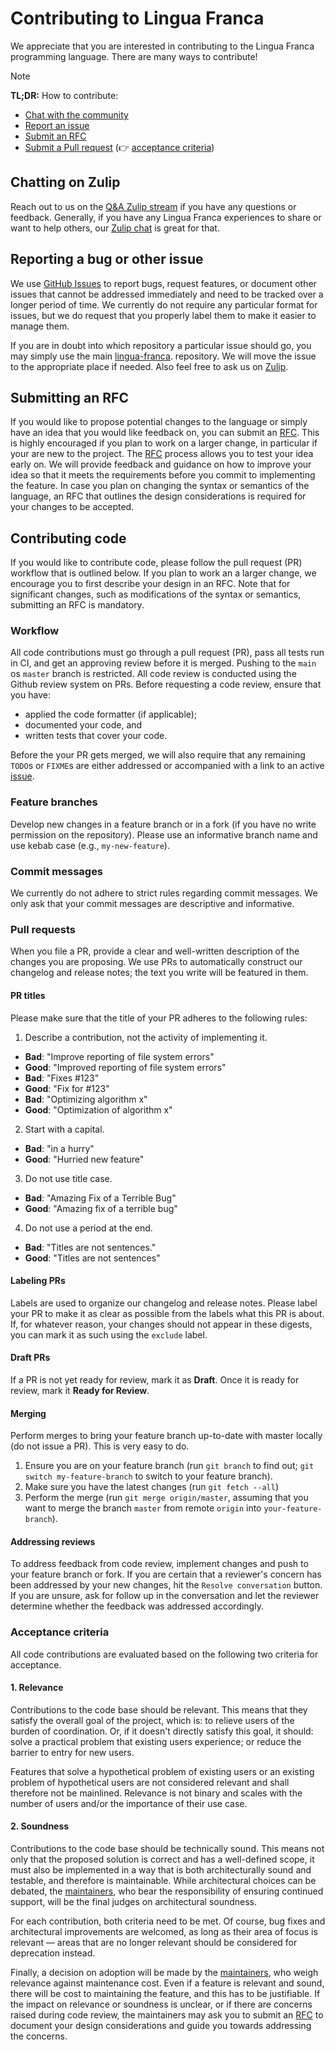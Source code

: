# Contributing to Lingua Franca

We appreciate that you are interested in contributing to the Lingua Franca
programming language. There are many ways to contribute!

> [!NOTE]
> **TL;DR:** How to contribute:
> - [Chat with the community](https://lf-lang.zulipchat.com/)
> - [Report an issue](https://github.com/lf-lang/lingua-franca/issues)
> - [Submit an RFC](https://github.com/lf-lang/rfcs)
> - [Submit a Pull request](https://github.com/lf-lang/lingua-franca/pulls) (👉 [acceptance criteria](#acceptance))

## Chatting on Zulip

Reach out to us on the [Q&A Zulip stream](https://lf-lang.zulipchat.com/#narrow/stream/399899-Q.26A) if you have any questions or feedback.
Generally, if you have any Lingua Franca experiences to share or want to help others, our [Zulip chat](https://lf-lang.zulipchat.com/) is great for that.

## Reporting a bug or other issue

We use [GitHub Issues](https://docs.github.com/en/issues/tracking-your-work-with-issues/about-issues) to report bugs, request features, or document other issues that cannot be addressed immediately and need to be tracked over a longer period of time. We currently do not require any particular format for issues, but we do request that you properly label them to make it easier to manage them.

If you are in doubt into which repository a particular issue should go, you may simply use the main [lingua-franca](https://github.com/lf-lang/lingua-franca).
repository. We will move the issue to the appropriate place if needed. Also feel free to ask us on [Zulip](https://lf-lang.zulipchat.com/#narrow/stream/399899-Q.26A).

## Submitting an RFC

If you would like to propose potential changes to the language or simply have an idea that you would like feedback on, you can submit an [RFC](https://github.com/lf-lang/rfcs). This is highly encouraged if you plan to work on a larger change, in particular if your are new to the project.
The [RFC](https://github.com/lf-lang/rfcs) process allows you to test your idea early on. We will provide feedback and guidance on how to improve your idea so that it meets the requirements before you commit to implementing the feature.
In case you plan on changing the syntax or semantics of the language, an RFC that outlines the design considerations is required for your changes to be accepted.

## Contributing code

If you would like to contribute code, please follow the pull request (PR) workflow that is outlined below. If you plan to work an a larger change, we encourage you to first describe your design in an RFC. Note that for significant changes, such as modifications of the syntax or semantics, submitting an RFC is mandatory.

### Workflow
All code contributions must go through a pull request (PR), pass all tests run in CI, and get an approving review before it is merged. Pushing to the `main` os `master` branch is restricted. All code review is conducted using the Github review system on PRs. Before requesting a code review, ensure that you have:
- applied the code formatter (if applicable);
- documented your code, and
- written tests that cover your code.

Before the your PR gets merged, we will also require that any remaining `TODO`s or `FIXME`s are either addressed or accompanied with a link to an active [issue](#reporting-a-bug-or-an-issue).

### Feature branches
Develop new changes in a feature branch or in a fork (if you have no write permission on the repository). Please use an informative branch name and use kebab case (e.g., `my-new-feature`).

### Commit messages
We currently do not adhere to strict rules regarding commit messages. We only ask that your commit messages are descriptive and informative.

### Pull requests
When you file a PR, provide a clear and well-written description of the changes you are proposing. We use PRs to automatically construct our changelog and release notes; the text you write will be featured in them.

#### PR titles
Please make sure that the title of your PR adheres to the following rules:
1. Describe a contribution, not the activity of implementing it.
  - **Bad**: "Improve reporting of file system errors"
  - **Good**: "Improved reporting of file system errors"
  - **Bad**: "Fixes #123"
  - **Good**: "Fix for #123"
  - **Bad**: "Optimizing algorithm x"
  - **Good**: "Optimization of algorithm x"
2. Start with a capital.
  - **Bad**: "in a hurry"
  - **Good**: "Hurried new feature"
3. Do not use title case.
  - **Bad**: "Amazing Fix of a Terrible Bug"
  - **Good**: "Amazing fix of a terrible bug"
4. Do not use a period at the end.
  - **Bad**: "Titles are not sentences."
  - **Good**: "Titles are not sentences"

#### Labeling PRs
Labels are used to organize our changelog and release notes. Please label your PR to make it as clear as possible from the labels what this PR is about. If, for whatever reason, your changes should not appear in these digests, you can mark it as such using the `exclude` label.

#### Draft PRs
If a PR is not yet ready for review, mark it as **Draft**. Once it is ready for review, mark it **Ready for Review**.

#### Merging
Perform merges to bring your feature branch up-to-date with master locally (do not issue a PR). This is very easy to do.
1. Ensure you are on your feature branch (run `git branch` to find out; `git switch my-feature-branch` to switch to your feature branch).
2. Make sure you have the latest changes (run `git fetch --all`)
3. Perform the merge (run `git merge origin/master`, assuming that you want to merge the branch `master` from remote `origin` into `your-feature-branch`).

#### Addressing reviews
To address feedback from code review, implement changes and push to your feature branch or fork. If you are certain that a reviewer's concern has been addressed by your new changes, hit the `Resolve conversation` button. If you are unsure, ask for follow up in the conversation and let the reviewer determine whether the feedback was addressed accordingly.

### Acceptance criteria
[Acceptance criteria]:
#acceptance
All code contributions are evaluated based on the following two criteria for acceptance.

#### 1. Relevance
Contributions to the code base should be relevant. This means that they satisfy the overall goal of the project, which is: to relieve users of the burden of coordination. Or, if it doesn't directly satisfy this goal, it should:
solve a practical problem that existing users experience; or
reduce the barrier to entry for new users.

Features that solve a hypothetical problem of existing users or an existing problem of hypothetical users are not considered relevant and shall therefore not be mainlined. Relevance is not binary and scales with the number of users and/or the importance of their use case.

#### 2. Soundness
Contributions to the code base should be technically sound. This means not only that the proposed solution is correct and has a well-defined scope, it must also be implemented in a way that is both architecturally sound and testable, and therefore is maintainable. While architectural choices can be debated, the [maintainers](https://github.com/orgs/lf-lang/teams/maintainers), who bear the responsibility of ensuring continued support, will be the final judges on architectural soundness.

For each contribution, both criteria need to be met. Of course, bug fixes and architectural improvements are welcomed, as long as their area of focus is relevant — areas that are no longer relevant should be considered for deprecation instead.

Finally, a decision on adoption will be made by the [maintainers](https://github.com/orgs/lf-lang/teams/maintainers), who weigh relevance against maintenance cost. Even if a feature is relevant and sound, there will be cost to maintaining the feature, and this has to be justifiable. If the impact on relevance or soundness is unclear, or if there are concerns raised during code review, the maintainers may ask you to submit an [RFC](https://github.com/lf-lang/rfcs) to document your design considerations and guide you towards addressing the concerns.
